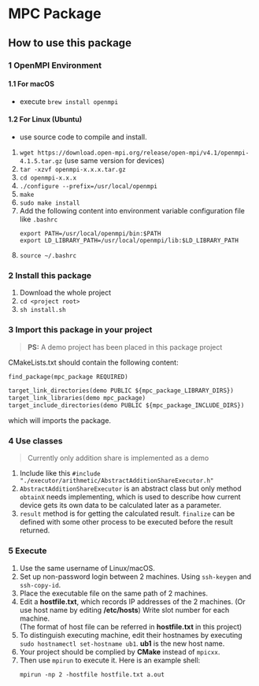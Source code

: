 # MPC Package
## How to use this package
### 1 OpenMPI Environment
#### 1.1 For macOS
- execute
`brew install openmpi`
#### 1.2 For Linux (Ubuntu)
- use source code to compile and install.
1. `wget https://download.open-mpi.org/release/open-mpi/v4.1/openmpi-4.1.5.tar.gz` (use same version for devices)
2. `tar -xzvf openmpi-x.x.x.tar.gz`
3. `cd openmpi-x.x.x`
4. `./configure --prefix=/usr/local/openmpi`
5. `make`
6. `sudo make install`
7. Add the following content into environment variable configuration file like `.bashrc`
    ```shell
    export PATH=/usr/local/openmpi/bin:$PATH
    export LD_LIBRARY_PATH=/usr/local/openmpi/lib:$LD_LIBRARY_PATH
    ```
8. `source ~/.bashrc`

### 2 Install this package
1. Download the whole project
2. `cd <project root>`
3. `sh install.sh`
### 3 Import this package in your project
> **PS:** A demo project has been placed in this package project 

CMakeLists.txt should contain the following content:
```txt
find_package(mpc_package REQUIRED)

target_link_directories(demo PUBLIC ${mpc_package_LIBRARY_DIRS})
target_link_libraries(demo mpc_package)
target_include_directories(demo PUBLIC ${mpc_package_INCLUDE_DIRS})
```
which will imports the package.
### 4 Use classes
> Currently only addition share is implemented as a demo
1. Include like this `#include "./executor/arithmetic/AbstractAdditionShareExecutor.h"` 
2. `AbstractAdditionShareExecutor` is an abstract class but only method `obtainX` needs implementing, which is used to describe how current device gets its own data to be calculated later as a parameter.
3. `result` method is for getting the calculated result. `finalize` can be defined with some other process to be executed before the result returned.
### 5 Execute
1. Use the same username of Linux/macOS.
2. Set up non-password login between 2 machines. Using `ssh-keygen` and `ssh-copy-id`.
3. Place the executable file on the same path of 2 machines.
4. Edit a **hostfile.txt**, which records IP addresses of the 2 machines. (Or use host name by editing **/etc/hosts**) Write slot number for each machine.
   <br>(The format of host file can be referred in **hostfile.txt** in this project)
5. To distinguish executing machine, edit their hostnames by executing `sudo hostnamectl set-hostname ub1`. **ub1** is the new host name.
6. Your project should be complied by **CMake** instead of `mpicxx`. 
7. Then use `mpirun` to execute it. Here is an example shell:
    ```shell
    mpirun -np 2 -hostfile hostfile.txt a.out
    ```